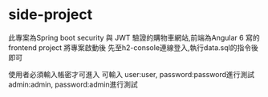 # side-project
此專案為Spring boot security 與 JWT 驗證的購物車網站,前端為Angular 6 寫的 frontend project
將專案啟動後
先至h2-console連線登入,執行data.sql的指令後即可

使用者必須輸入帳密才可進入
可輸入
user:user, password:password進行測試
admin:admin, password:admin進行測試


